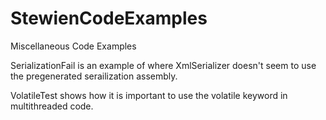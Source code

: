 # StewienCodeExamples
Miscellaneous Code Examples

SerializationFail is an example of where XmlSerializer doesn't seem to use the pregenerated serailization assembly.

VolatileTest shows how it is important to use the volatile keyword in multithreaded code.
